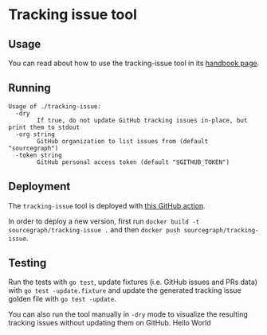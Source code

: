 # Tracking issue tool

## Usage

You can read about how to use the tracking-issue tool in its [handbook page](https://handbook.sourcegraph.com/engineering/tracking_issues).

## Running

```console
Usage of ./tracking-issue:
  -dry
        If true, do not update GitHub tracking issues in-place, but print them to stdout
  -org string
        GitHub organization to list issues from (default "sourcegraph")
  -token string
        GitHub personal access token (default "$GITHUB_TOKEN")
```

## Deployment

The `tracking-issue` tool is deployed with [this GitHub action](../../../.github/workflows/tracking-issue.yml).

In order to deploy a new version, first run `docker build -t sourcegraph/tracking-issue .` and then `docker push sourcegraph/tracking-issue`.

## Testing

Run the tests with `go test`, update fixtures (i.e. GitHub issues and PRs data) with `go test -update.fixture` and update the generated tracking issue golden file with `go test -update`.

You can also run the tool manually in `-dry` mode to visualize the resulting tracking issues without updating them on GitHub.
Hello World
